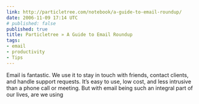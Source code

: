 ```yaml
---
link: http://particletree.com/notebook/a-guide-to-email-roundup/
date: 2006-11-09 17:14 UTC
# published: false
published: true
title: Particletree » A Guide to Email Roundup
tags:
- email
- productivity
- Tips
---
```


Email is fantastic. We use it to stay in touch with friends, contact clients, and handle support requests. It’s easy to use, low cost, and less intrusive than a phone call or meeting. But with email being such an integral part of our lives, are we using
